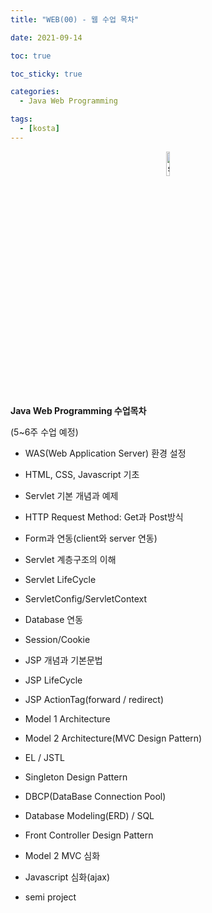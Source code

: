 ```yaml
---
title: "WEB(00) - 웹 수업 목차"

date: 2021-09-14

toc: true

toc_sticky: true

categories:
  - Java Web Programming

tags:
  - [kosta]
---
```


<p align="center"><img src="https://user-images.githubusercontent.com/70495425/131687801-2b295fb7-6e22-4e70-a1ef-a7dc85b96796.png" alt="sun cloud" height="10%" width="10%" /></p>

**Java Web Programming 수업목차**

(5~6주 수업 예정)

- WAS(Web Application Server) 환경 설정
- HTML, CSS, Javascript 기초
- Servlet 기본 개념과 예제
- HTTP Request Method: Get과 Post방식
- Form과 연동(client와 server 연동)
- Servlet 계층구조의 이해
- Servlet LifeCycle
- ServletConfig/ServletContext
- Database 연동
- Session/Cookie
- JSP 개념과 기본문법
- JSP LifeCycle
- JSP ActionTag(forward / redirect)
- Model 1 Architecture
- Model 2 Architecture(MVC Design Pattern)
- EL / JSTL
- Singleton Design Pattern
- DBCP(DataBase Connection Pool)
- Database Modeling(ERD) / SQL
- Front Controller Design Pattern
- Model 2 MVC 심화
- Javascript 심화(ajax)

- semi project
